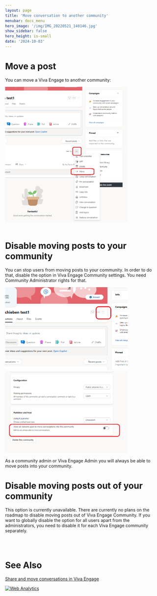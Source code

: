 ```yaml
---
layout: page
title: 'Move conversation to another community'
menubar: docs_menu
hero_image: '/img/IMG_20220521_140146.jpg'
show_sidebar: false
hero_height: is-small
date: '2024-10-03'
---
```


# Move a post
You can move a Viva Engage to another community:



<img src="/articles/images/moveconversation.png" width="400">


<br/>
<br/>


# Disable moving posts to your community
You can stop users from moving posts to your community. In order to do that, disable the option in Viva Engage Community settings. You need Community Administrator rights for that.


<img src="/articles/images/moveconversation2.png" width="400">

<img src="/articles/images/moveconversation3.png" width="400">


As a community admin or Viva Engage Admin you will always be able to move posts into your community.


# Disable moving posts out of your community

This option is currently unavailable. There are currently no plans on the roadmap to disable moving posts out of Viva Engage Community. If you want to globally disable the option for all users apart from the administrators, you need to disable it for each Viva Engage community separately. 

<br/>
<br/>

# See Also



<a href="https://support.microsoft.com/en-au/office/share-and-move-conversations-in-viva-engage-d63debf1-1c90-4ec5-b5ae-8a00939a1680">Share and move conversations in Viva Engage</a>


<!-- Default Statcounter code for Move Conversation
https://powershellscripts.github.io/articles/en/Viva/MoveConversation/
-->
<script type="text/javascript">
var sc_project=13043874; 
var sc_invisible=1; 
var sc_security="a6234a01"; 
var sc_client_storage="disabled"; 
</script>
<script type="text/javascript"
src="https://www.statcounter.com/counter/counter.js"
async></script>
<noscript><div class="statcounter"><a title="Web Analytics"
href="https://statcounter.com/" target="_blank"><img
class="statcounter"
src="https://c.statcounter.com/13043874/0/a6234a01/1/"
alt="Web Analytics"
referrerPolicy="no-referrer-when-downgrade"></a></div></noscript>
<!-- End of Statcounter Code -->